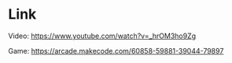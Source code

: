 # Link
Video: https://www.youtube.com/watch?v=_hrOM3ho9Zg  

Game: https://arcade.makecode.com/60858-59881-39044-79897
